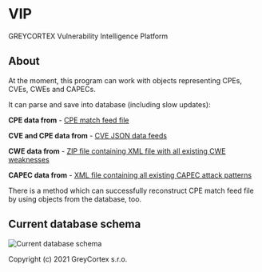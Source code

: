 # VIP
GREYCORTEX Vulnerability Intelligence Platform

## About
At the moment, this program can work with objects representing CPEs, CVEs, CWEs and CAPECs.

It can parse and save into database (including slow updates):

**CPE data from** - [CPE match feed file](https://nvd.nist.gov/feeds/json/cpematch/1.0/nvdcpematch-1.0.json.zip)

**CVE and CPE data from** - [CVE JSON data feeds](https://nvd.nist.gov/vuln/data-feeds)

**CWE data from** - [ZIP file containing XML file with all existing CWE weaknesses](https://cwe.mitre.org/data/xml/cwec_latest.xml.zip)

**CAPEC data from** - [XML file containing all existing CAPEC attack patterns](https://capec.mitre.org/data/xml/capec_latest.xml)

There is a method which can successfully reconstruct CPE match feed file by using objects from the database, too.

## Current database schema

![Current database schema](https://github.com/greycortex/VIP/blob/master/doc/current_mitre_schema.png?raw=true)

Copyright (c) 2021 GreyCortex s.r.o.
